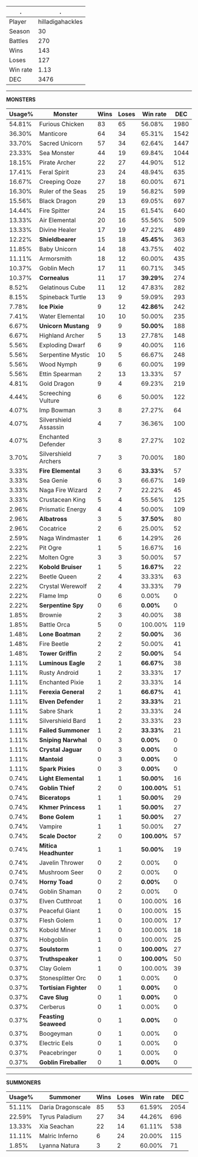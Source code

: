 .|.
|-|-
Player|hilladigahackles
Season|30
Battles|270
Wins|143
Loses|127
Win rate|1.13
DEC|3476

---
**MONSTERS**

Usage%|Monster|Wins|Loses|Win rate|DEC|
-|-|-|-|-|-|
54.81%|Furious Chicken|83|65|56.08%|1980|
36.30%|Manticore|64|34|65.31%|1542|
33.70%|Sacred Unicorn|57|34|62.64%|1447|
23.33%|Sea Monster|44|19|69.84%|1044|
18.15%|Pirate Archer|22|27|44.90%|512|
17.41%|Feral Spirit|23|24|48.94%|635|
16.67%|Creeping Ooze|27|18|60.00%|671|
16.30%|Ruler of the Seas|25|19|56.82%|599|
15.56%|Black Dragon|29|13|69.05%|697|
14.44%|Fire Spitter|24|15|61.54%|640|
13.33%|Air Elemental|20|16|55.56%|509|
13.33%|Divine Healer|17|19|47.22%|489|
12.22%|**Shieldbearer**|15|18|**45.45%**|363|
11.85%|Baby Unicorn|14|18|43.75%|402|
11.11%|Armorsmith|18|12|60.00%|435|
10.37%|Goblin Mech|17|11|60.71%|345|
10.37%|**Cornealus**|11|17|**39.29%**|274|
8.52%|Gelatinous Cube|11|12|47.83%|282|
8.15%|Spineback Turtle|13|9|59.09%|293|
7.78%|**Ice Pixie**|9|12|**42.86%**|242|
7.41%|Water Elemental|10|10|50.00%|235|
6.67%|**Unicorn Mustang**|9|9|**50.00%**|188|
6.67%|Highland Archer|5|13|27.78%|148|
5.56%|Exploding Dwarf|6|9|40.00%|116|
5.56%|Serpentine Mystic|10|5|66.67%|248|
5.56%|Wood Nymph|9|6|60.00%|199|
5.56%|Ettin Spearman|2|13|13.33%|57|
4.81%|Gold Dragon|9|4|69.23%|219|
4.44%|Screeching Vulture|6|6|50.00%|122|
4.07%|Imp Bowman|3|8|27.27%|64|
4.07%|Silvershield Assassin|4|7|36.36%|100|
4.07%|Enchanted Defender|3|8|27.27%|102|
3.70%|Silvershield Archers|7|3|70.00%|180|
3.33%|**Fire Elemental**|3|6|**33.33%**|57|
3.33%|Sea Genie|6|3|66.67%|149|
3.33%|Naga Fire Wizard|2|7|22.22%|45|
3.33%|Crustacean King|5|4|55.56%|125|
2.96%|Prismatic Energy|4|4|50.00%|109|
2.96%|**Albatross**|3|5|**37.50%**|80|
2.96%|Cocatrice|2|6|25.00%|52|
2.59%|Naga Windmaster|1|6|14.29%|26|
2.22%|Pit Ogre|1|5|16.67%|16|
2.22%|Molten Ogre|3|3|50.00%|57|
2.22%|**Kobold Bruiser**|1|5|**16.67%**|22|
2.22%|Beetle Queen|2|4|33.33%|63|
2.22%|Crystal Werewolf|2|4|33.33%|79|
2.22%|Flame Imp|0|6|0.00%|0|
2.22%|**Serpentine Spy**|0|6|**0.00%**|0|
1.85%|Brownie|2|3|40.00%|38|
1.85%|Battle Orca|5|0|100.00%|119|
1.48%|**Lone Boatman**|2|2|**50.00%**|36|
1.48%|Fire Beetle|2|2|50.00%|41|
1.48%|**Tower Griffin**|2|2|**50.00%**|54|
1.11%|**Luminous Eagle**|2|1|**66.67%**|38|
1.11%|Rusty Android|1|2|33.33%|17|
1.11%|Enchanted Pixie|1|2|33.33%|14|
1.11%|**Ferexia General**|2|1|**66.67%**|41|
1.11%|**Elven Defender**|1|2|**33.33%**|21|
1.11%|Sabre Shark|1|2|33.33%|24|
1.11%|Silvershield Bard|1|2|33.33%|23|
1.11%|**Failed Summoner**|1|2|**33.33%**|21|
1.11%|**Sniping Narwhal**|0|3|**0.00%**|0|
1.11%|**Crystal Jaguar**|0|3|**0.00%**|0|
1.11%|**Mantoid**|0|3|**0.00%**|0|
1.11%|**Spark Pixies**|0|3|**0.00%**|0|
0.74%|**Light Elemental**|1|1|**50.00%**|16|
0.74%|**Goblin Thief**|2|0|**100.00%**|51|
0.74%|**Biceratops**|1|1|**50.00%**|29|
0.74%|**Khmer Princess**|1|1|**50.00%**|27|
0.74%|**Bone Golem**|1|1|**50.00%**|27|
0.74%|Vampire|1|1|50.00%|27|
0.74%|**Scale Doctor**|2|0|**100.00%**|57|
0.74%|**Mitica Headhunter**|1|1|**50.00%**|19|
0.74%|Javelin Thrower|0|2|0.00%|0|
0.74%|Mushroom Seer|0|2|0.00%|0|
0.74%|**Horny Toad**|0|2|**0.00%**|0|
0.74%|Goblin Shaman|0|2|0.00%|0|
0.37%|Elven Cutthroat|1|0|100.00%|16|
0.37%|Peaceful Giant|1|0|100.00%|15|
0.37%|Flesh Golem|1|0|100.00%|17|
0.37%|Kobold Miner|1|0|100.00%|18|
0.37%|Hobgoblin|1|0|100.00%|25|
0.37%|**Soulstorm**|1|0|**100.00%**|27|
0.37%|**Truthspeaker**|1|0|**100.00%**|50|
0.37%|Clay Golem|1|0|100.00%|39|
0.37%|Stonesplitter Orc|0|1|0.00%|0|
0.37%|**Tortisian Fighter**|0|1|**0.00%**|0|
0.37%|**Cave Slug**|0|1|**0.00%**|0|
0.37%|Cerberus|0|1|0.00%|0|
0.37%|**Feasting Seaweed**|0|1|**0.00%**|0|
0.37%|Boogeyman|0|1|0.00%|0|
0.37%|Electric Eels|0|1|0.00%|0|
0.37%|Peacebringer|0|1|0.00%|0|
0.37%|**Goblin Fireballer**|0|1|**0.00%**|0|

---
**SUMMONERS**

Usage%|Summoner|Wins|Loses|Win rate|DEC|
-|-|-|-|-|-|
51.11%|Daria Dragonscale|85|53|61.59%|2054|
22.59%|Tyrus Paladium|27|34|44.26%|696|
13.33%|Xia Seachan|22|14|61.11%|538|
11.11%|Malric Inferno|6|24|20.00%|115|
1.85%|Lyanna Natura|3|2|60.00%|71|
